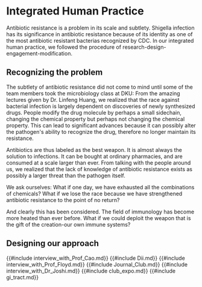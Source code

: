 # Integrated Human Practice

Antibiotic resistance is a problem in its scale and subtlety. 
Shigella infection has its significance in antibiotic resistance because of its identity as one of the most antibiotic resistant bacterias recognized by CDC. In our integrated human practice, we followed the procedure of research-design-engagement-modification. 

## Recognizing the problem

The subtlety of antibiotic resistance did not come to mind until some of the team members took the microbiology class at DKU: 
From the amazing lectures given by Dr. Linfeng Huang, we realized that the race against bacterial infection is largely dependent on discoveries of newly synthesized drugs. People modify the drug molecule by perhaps a small sidechain, changing the chemical property but perhaps not changing the chemical property. This can lead to significant advances because it can possibly alter the pathogen's ability to recognize the drug, therefore no longer maintain its resistance. 

Antibiotics are thus labeled as the best weapon. It is almost always the solution to infections. It can be bought at ordinary pharmacies, and are consumed at a scale larger than ever. From talking with the people around us, we realized that the lack of knowledge of antibiotic resistance exists as possibly a larger threat than the pathogen itself. 

We ask ourselves: What if one day, we have exhausted all the combinations of chemicals? What if we lose the race because we have strengthened antibiotic resistance to the point of no return?

And clearly this has been considered. The field of immunology has become more heated than ever before. What if we could deploit the weapon that is the gift of the creation-our own immune systems?

## Designing our approach



{{#include interview_with_Prof_Cao.md}}
{{#include Dii.md}}
{{#include interview_with_Prof_Floyd.md}}
{{#include Journal_Club.md}}
{{#include interview_with_Dr_Joshi.md}}
{{#include club_expo.md}}
{{#include gi_tract.md}}

